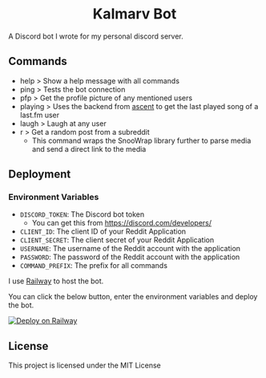 <h1 align="center" id="title">Kalmarv Bot</h1>

A Discord bot I wrote for my personal discord server.

## Commands

- help > Show a help message with all commands
- ping > Tests the bot connection
- pfp > Get the profile picture of any mentioned users
- playing > Uses the backend from [ascent](https://github.com/Kalmarv/ascent) to get the last played song of a last.fm user
- laugh > Laugh at any user
- r > Get a random post from a subreddit
  - This command wraps the SnooWrap library further to parse media and send a direct link to the media

## Deployment

### Environment Variables

- `DISCORD_TOKEN`: The Discord bot token
  - You can get this from https://discord.com/developers/
- `CLIENT_ID`: The client ID of your Reddit Application
- `CLIENT_SECRET`: The client secret of your Reddit Application
- `USERNAME`: The username of the Reddit account with the application
- `PASSWORD`: The password of the Reddit account with the application
- `COMMAND_PREFIX`: The prefix for all commands

I use [Railway](https://railway.app/) to host the bot.

You can click the below button, enter the environment variables and deploy the bot.

[![Deploy on Railway](https://railway.app/button.svg)](https://railway.app/new/template/U_Wcwr?referralCode=EK4u1N)

## License

This project is licensed under the MIT License
